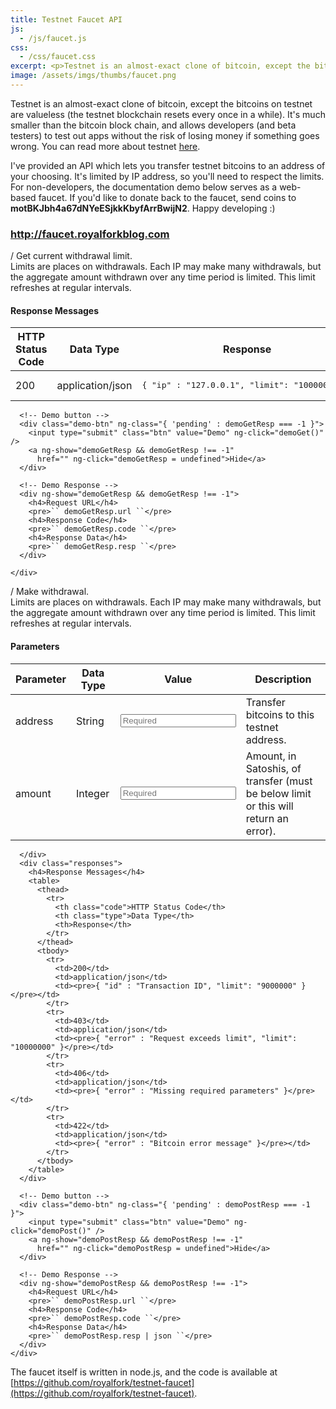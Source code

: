 ```yaml
---
title: Testnet Faucet API
js: 
  - /js/faucet.js 
css:
  - /css/faucet.css
excerpt: <p>Testnet is an almost-exact clone of bitcoin, except the bitcoins on testnet are valueless (the testnet blockchain resets every once in a while).  It's much smaller than the bitcoin block chain, and allows developers (and beta testers) to test out apps without the risk of losing money if something goes wrong. I've provided an API which lets you transfer testnet bitcoins to an address of your choosing.</p>
image: /assets/imgs/thumbs/faucet.png
---
```


Testnet is an almost-exact clone of bitcoin, except the bitcoins on testnet are valueless (the testnet blockchain resets every once in a while).  It's much smaller than the bitcoin block chain, and allows developers (and beta testers) to test out apps without the risk of losing money if something goes wrong.  You can read more about testnet [here](https://en.bitcoin.it/wiki/Testnet).

I've provided an API which lets you transfer testnet bitcoins to an address of your choosing.  It's limited by IP address, so you'll need to respect the limits.  For non-developers, the documentation demo below serves as a web-based faucet. If you'd like to donate back to the faucet, send coins to  **motBKJbh4a67dNYeESjkkKbyfArrBwijN2**.  Happy developing :)

### http://faucet.royalforkblog.com

<div ng-controller="FaucetCtrl" class="documentation">
  <div class="resource get">
    / <span class="description">Get current withdrawal limit.</span>
    <div class="content">
      Limits are places on withdrawals.  Each IP may make many withdrawals, but the aggregate amount withdrawn over any time period is limited.  This limit refreshes at regular intervals.
      <div class="responses">
        <h4>Response Messages</h4>
        <table>
          <thead>
            <tr>
              <th class="code">HTTP Status Code</th>
              <th class="type">Data Type</th>
              <th>Response</th>
            </tr>
          </thead>
          <tbody>
            <tr>
              <td>200</td>
              <td>application/json</td>
              <td><pre>{ "ip" : "127.0.0.1", "limit": "10000000" }</pre></td>
            </tr>
          </tbody>
        </table>
      </div>

      <!-- Demo button -->
      <div class="demo-btn" ng-class="{ 'pending' : demoGetResp === -1 }">
        <input type="submit" class="btn" value="Demo" ng-click="demoGet()" />
        <a ng-show="demoGetResp && demoGetResp !== -1" 
          href="" ng-click="demoGetResp = undefined">Hide</a>
      </div>

      <!-- Demo Response -->
      <div ng-show="demoGetResp && demoGetResp !== -1">
        <h4>Request URL</h4>
        <pre>`` demoGetResp.url ``</pre>
        <h4>Response Code</h4>
        <pre>`` demoGetResp.code ``</pre>
        <h4>Response Data</h4>
        <pre>`` demoGetResp.resp ``</pre>
      </div>

    </div>
  </div>

  <div class="resource postReq">
    / <span class="description">Make withdrawal.</span>
    <div class="content">
      Limits are places on withdrawals.  Each IP may make many withdrawals, but the aggregate amount withdrawn over any time period is limited.  This limit refreshes at regular intervals.
      <div class="parameters">
        <h4>Parameters</h4>
        <table>
          <thead>
            <tr>
              <th>Parameter</th>
              <th>Data Type</th>
              <th>Value</th>
              <th>Description</th>
            </tr>
          </thead>
          <tbody>
            <tr>
              <td>address</td>
              <td>String</td>
              <td><input type="text" name="" id="" placeholder="Required" ng-model="post.address" /></td>
              <td>Transfer bitcoins to this testnet address.</td>
            </tr>
            <tr>
              <td>amount</td>
              <td>Integer</td>
              <td><input type="text" name="" id="" placeholder="Required" ng-model="post.amount" /></td>
              <td>Amount, in Satoshis, of transfer (must be below limit or this will return an error).</td>
            </tr>
          </tbody>
        </table>
        
      </div>
      <div class="responses">
        <h4>Response Messages</h4>
        <table>
          <thead>
            <tr>
              <th class="code">HTTP Status Code</th>
              <th class="type">Data Type</th>
              <th>Response</th>
            </tr>
          </thead>
          <tbody>
            <tr>
              <td>200</td>
              <td>application/json</td>
              <td><pre>{ "id" : "Transaction ID", "limit": "9000000" }</pre></td>
            </tr>
            <tr>
              <td>403</td>
              <td>application/json</td>
              <td><pre>{ "error" : "Request exceeds limit", "limit": "10000000" }</pre></td>
            </tr>
            <tr>
              <td>406</td>
              <td>application/json</td>
              <td><pre>{ "error" : "Missing required parameters" }</pre></td>
            </tr>
            <tr>
              <td>422</td>
              <td>application/json</td>
              <td><pre>{ "error" : "Bitcoin error message" }</pre></td>
            </tr>
          </tbody>
        </table>
      </div>

      <!-- Demo button -->
      <div class="demo-btn" ng-class="{ 'pending' : demoPostResp === -1 }">
        <input type="submit" class="btn" value="Demo" ng-click="demoPost()" />
        <a ng-show="demoPostResp && demoPostResp !== -1" 
          href="" ng-click="demoPostResp = undefined">Hide</a>
      </div>

      <!-- Demo Response -->
      <div ng-show="demoPostResp && demoPostResp !== -1">
        <h4>Request URL</h4>
        <pre>`` demoPostResp.url ``</pre>
        <h4>Response Code</h4>
        <pre>`` demoPostResp.code ``</pre>
        <h4>Response Data</h4>
        <pre>`` demoPostResp.resp | json ``</pre>
      </div>
    </div>
  </div>
  
</div>


The faucet itself is written in node.js, and the code is available at [https://github.com/royalfork/testnet-faucet](https://github.com/royalfork/testnet-faucet).
